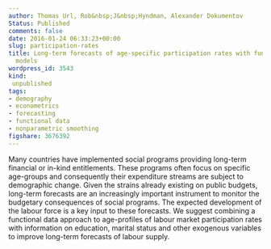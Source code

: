 ```yaml
---
author: Thomas Url, Rob&nbsp;J&nbsp;Hyndman, Alexander Dokumentov
Status: Published
comments: false
date: 2016-01-24 06:33:23+00:00
slug: participation-rates
title: Long-term forecasts of age-specific participation rates with functional data
  models
wordpress_id: 3543
kind:
 unpublished
tags:
- demography
- econometrics
- forecasting
- functional data
- nonparametric smoothing
figshare: 3676392
---
```


Many countries have implemented social programs providing long-term financial or in-kind entitlements. These programs often focus on specific age-groups and consequently their expenditure streams are subject to demographic change. Given the strains already existing on public budgets, long-term forecasts are an increasingly important instrument to monitor the budgetary consequences of social programs. The expected development of the labour force is a key input to these forecasts. We suggest combining a functional data approach to age-profiles of labour market participation rates with information on education, marital status and other exogenous variables to improve long-term forecasts of labour supply.

